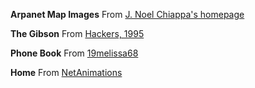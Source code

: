 **Arpanet Map Images**
From [J. Noel Chiappa's homepage](http://mercury.lcs.mit.edu/%7Ejnc/tech/arpageo.html)

**The Gibson**
From [Hackers, 1995](http://www.imdb.com/title/tt0113243/)

**Phone Book**
From [19melissa68](https://www.flickr.com/photos/19melissa68/2839159031)

**Home**
From [NetAnimations](http://www.netanimations.net/)

